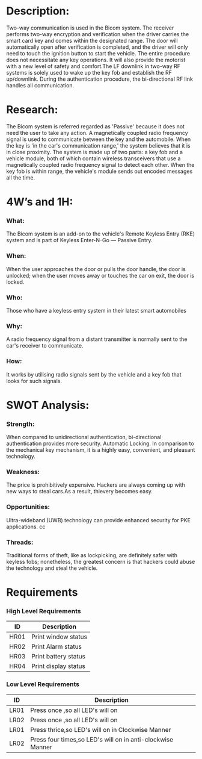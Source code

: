 # Description:
Two-way communication is used in the Bicom system. The receiver performs two-way encryption and verification when the driver carries the smart card key and comes within the designated range. The door will automatically open after verification is completed, and the driver will only need to touch the ignition button to start the vehicle. The entire procedure does not necessitate any key operations. It will also provide the motorist with a new level of safety and comfort.The LF downlink in two-way RF systems is solely used to wake up the key fob and establish the RF up/downlink. During the authentication procedure, the bi-directional RF link handles all communication.

# Research:
The Bicom system is referred regarded as 'Passive' because it does not need the user to take any action. A magnetically coupled radio frequency signal is used to communicate between the key and the automobile. When the key is 'in the car's communication range,' the system believes that it is in close proximity. The system is made up of two parts: a key fob and a vehicle module, both of which contain wireless transceivers that use a magnetically coupled radio frequency signal to detect each other. When the key fob is within range, the vehicle's module sends out encoded messages all the time.

# 4W’s and 1H:
### What: 
The Bicom system is an add-on to the vehicle's Remote Keyless Entry (RKE) system and is part of Keyless Enter-N-Go — Passive Entry.

### When: 
When the user approaches the door or pulls the door handle, the door is unlocked; when the user moves away or touches the car on exit, the door is locked.

### Who: 
Those who have a keyless entry system in their latest smart automobiles

### Why: 
A radio frequency signal from a distant transmitter is normally sent to the car's receiver to communicate.

### How:  
It works by utilising radio signals sent by the vehicle and a key fob that looks for such signals.

# SWOT Analysis:

### Strength:
When compared to unidirectional authentication, bi-directional authentication provides more security.
Automatic Locking.
In comparison to the mechanical key mechanism, it is a highly easy, convenient, and pleasant technology. 

### Weakness:
The price is prohibitively expensive.
Hackers are always coming up with new ways to steal cars.As a result, thievery becomes easy.

### Opportunities:
Ultra-wideband (UWB) technology can provide enhanced security for PKE applications.
cc
### Threads:
Traditional forms of theft, like as lockpicking, are definitely safer with keyless fobs; nonetheless, the greatest concern is that hackers could abuse the technology and steal the vehicle.
# Requirements
### High Level Requirements
| ID | Description |
 |----| ------------------ | 
 | HR01 | Print window status  | 
  | HR02 | Print Alarm status  | 
  | HR03 | Print battery status  | 
  | HR04 | Print display status | c
### Low Level Requirements
 | ID | Description | 
 | -- | ---------------- |
 | LR01 | Press once ,so all LED's will on| 
 | LR02 | Press once ,so all LED's will on |
  | LR01 | Press thrice,so LED's will on in Clockwise Manner| 
 | LR02 | Press four times,so LED's will on in anti-clockwise Manner|

